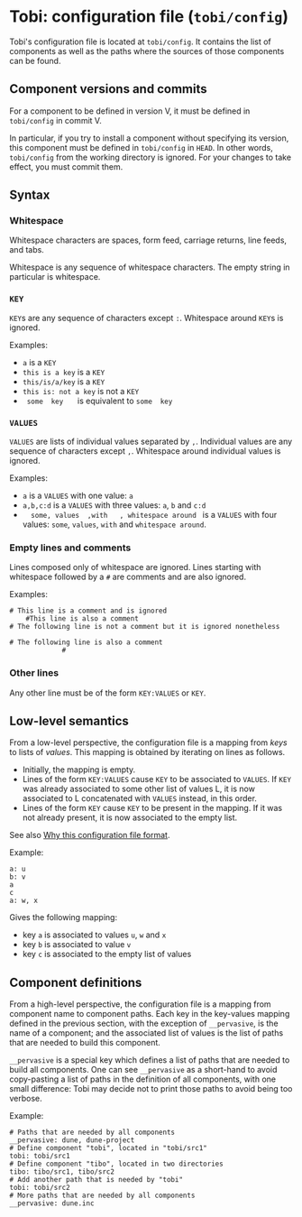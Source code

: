 # Tobi: configuration file (`tobi/config`)

Tobi's configuration file is located at `tobi/config`.
It contains the list of components as well as the paths where the sources
of those components can be found.

## Component versions and commits

For a component to be defined in version V, it must be defined in `tobi/config` in commit V.

In particular, if you try to install a component without specifying its version,
this component must be defined in `tobi/config` in `HEAD`.
In other words, `tobi/config` from the working directory is ignored.
For your changes to take effect, you must commit them.

## Syntax

### Whitespace

Whitespace characters are spaces, form feed, carriage returns, line feeds, and tabs.

Whitespace is any sequence of whitespace characters.
The empty string in particular is whitespace.

### `KEY`

`KEY`s are any sequence of characters except `:`.
Whitespace around `KEY`s is ignored.

Examples:

- `a` is a `KEY`
- `this is a key` is a `KEY`
- `this/is/a/key` is a `KEY`
- `this is: not a key` is not a `KEY`
- ` some  key   ` is equivalent to `some  key`

### `VALUES`

`VALUES` are lists of individual values separated by `,`.
Individual values are any sequence of characters except `,`.
Whitespace around individual values is ignored.

Examples:

- `a` is a `VALUES` with one value: `a`
- `a,b,c:d` is a `VALUES` with three values: `a`, `b` and `c:d`
- `  some, values  ,with   , whitespace around ` is a `VALUES` with
  four values: `some`, `values`, `with` and `whitespace around`.

### Empty lines and comments

Lines composed only of whitespace are ignored.
Lines starting with whitespace followed by a `#` are comments and are also ignored.

Examples:

    # This line is a comment and is ignored
        #This line is also a comment
    # The following line is not a comment but it is ignored nonetheless

    # The following line is also a comment
                 #

### Other lines

Any other line must be of the form `KEY:VALUES` or `KEY`.

## Low-level semantics

From a low-level perspective, the configuration file is a mapping from *keys*
to lists of *values*. This mapping is obtained by iterating on lines as follows.

- Initially, the mapping is empty.
- Lines of the form `KEY:VALUES` cause `KEY` to be associated to `VALUES`.
  If `KEY` was already associated to some other list of values L,
  it is now associated to L concatenated with `VALUES` instead, in this order.
- Lines of the form `KEY` cause `KEY` to be present in the mapping.
  If it was not already present, it is now associated to the empty list.

See also [Why this configuration file format](why_this_configuration_file_format.md).

Example:

    a: u
    b: v
    a
    c
    a: w, x

Gives the following mapping:

- key `a` is associated to values `u`, `w` and `x`
- key `b` is associated to value `v`
- key `c` is associated to the empty list of values

## Component definitions

From a high-level perspective, the configuration file is a mapping from component name
to component paths. Each key in the key-values mapping defined in the previous section,
with the exception of `__pervasive`, is the name of a component;
and the associated list of values is the list of paths that are needed to build
this component.

`__pervasive` is a special key which defines a list of paths that are needed to build
all components. One can see `__pervasive` as a short-hand to avoid copy-pasting
a list of paths in the definition of all components, with one small difference:
Tobi may decide not to print those paths to avoid being too verbose.

Example:

    # Paths that are needed by all components
    __pervasive: dune, dune-project
    # Define component "tobi", located in "tobi/src1"
    tobi: tobi/src1
    # Define component "tibo", located in two directories
    tibo: tibo/src1, tibo/src2
    # Add another path that is needed by "tobi"
    tobi: tobi/src2
    # More paths that are needed by all components
    __pervasive: dune.inc
